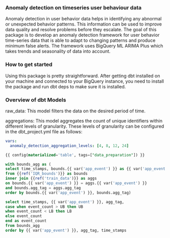 
### Anomaly detection on timeseries user behaviour data

Anomaly detection in user behavior data helps in identifying any abnormal or unexpected behavior patterns. This information can be used to improve data quality and resolve problems before they escalate. The goal of this package is to develop an anomaly detection framework for user behavior time-series data that is able to adapt to changing patterns and produce minimum false alerts. The framework uses BigQuery ML ARIMA Plus which takes trends and seasonality of data into account.


### How to get started 

Using this package is pretty straightforward. After getting dbt installed on your machine and connected to your BigQuery instance, you need to install the package and run dbt deps to make sure it is installed. 

### Overview of dbt Models 

raw_data: 
This model filters the data on the desired period of time.

aggregations:
This model aggregates the count of unique identifiers within different levels of granularity. These levels of granularity can be configured in the dbt_project.yml file as follows:


``` yml
vars:
  anomaly_detection_aggregation_levels: [4, 8, 12, 24]
```

``` sql
{{ config(materialized='table', tags=["data_preparation"]) }}

with bounds_agg as (
select time_stamps, bounds.{{ var('app_event') }} as {{ var('app_event') }}, bounds.agg_tag as agg_tag, event_count, LB, UB
from {{ref('IQR_bounds')}} as bounds
inner join {{ref('train_data')}} as aggs
on bounds.{{ var('app_event') }} = aggs.{{ var('app_event') }}
and bounds.agg_tag = aggs.agg_tag
order by bounds.{{ var('app_event') }}, bounds.agg_tag)

select time_stamps, {{ var('app_event') }}, agg_tag,
case when event_count > UB then UB
when event_count < LB then LB
else event_count
end as event_count
from bounds_agg
order by {{ var('app_event') }}, agg_tag, time_stamps
```
